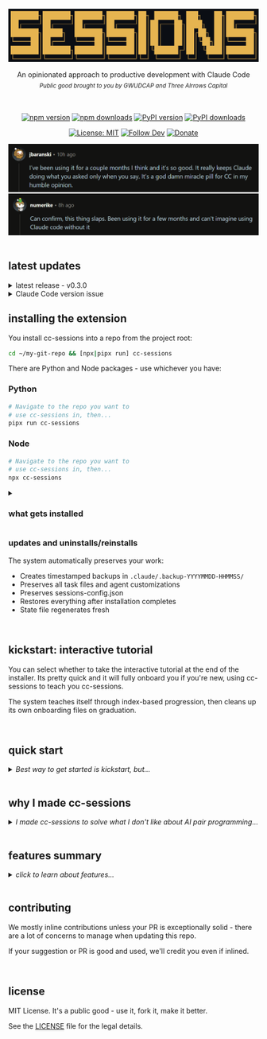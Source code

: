 <p align="center"><img src="sessions.png" alt="cc-sessions"></p>
<div align="center">An opinionated approach to productive development with Claude Code</div>
<div align="center"><sub><em>Public good brought to you by GWUDCAP and Three AIrrows Capital</em></sub></div>
<br>
<br>
<div align="center">

[![npm version](https://badge.fury.io/js/cc-sessions.svg)](https://www.npmjs.com/package/cc-sessions)
[![npm downloads](https://img.shields.io/npm/dm/cc-sessions.svg)](https://www.npmjs.com/package/cc-sessions)
[![PyPI version](https://badge.fury.io/py/cc-sessions.svg)](https://pypi.org/project/cc-sessions/)
[![PyPI downloads](https://pepy.tech/badge/cc-sessions)](https://pepy.tech/project/cc-sessions)
</div>
<div align="center">

[![License: MIT](https://img.shields.io/badge/License-MIT-yellow.svg)](https://opensource.org/licenses/MIT)
[![Follow Dev](https://img.shields.io/twitter/follow/AgentofToastX?style=social)](https://x.com/AgentofToastX)
[![Donate](https://img.shields.io/badge/Donate-Solana-14F195?logo=solana&logoColor=white)](https://dexscreener.com/solana/oy5mbertfqdytu8atyonycvcvu62fpmz3nkqoztrflq)
</div>

<div align="center" width="80%"><img src="testimonial-1.png" alt="cc-sessions testimonial"><img src="testimonial-2.png" alt="cc-sessions testimonial"></div>

<br>

## latest updates

<details>
<summary>
latest release - v0.3.0
</summary>

i'm happy to present cc-sessions v0.3.0
<em>it's basically autopilot</em>

**major highlights:**
- **Dual Language Support**: Now available as both Python and Node.js packages with complete feature parity
- **Unified Sessions API**: Single `sessions` command replaces multiple slash commands
- **Natural Language Protocols**: Full workflow automation through trigger phrases (mek:, start^:, finito, squish)
- **Todo Validation System**: Approved todo lists are locked and tracked to prevent scope creep
- **Directory Tasks**: Multi-phase projects with subtasks on shared feature branches
- **Kickstart Tutorial**: Interactive onboarding teaches cc-sessions by using it
- **CI Environment Detection**: Auto-bypass DAIC in GitHub Actions (thanks @oppianmatt)
- **Enhanced Statusline**: Nerd Fonts + git tracking with ahead/behind indicators (thanks @dnviti)
- **Safe Uninstaller**: Interactive removal with automatic backups (thanks @gabelul)

See [CHANGELOG.md](CHANGELOG.md) for complete details.
</details>

<details>
<summary>
Claude Code version issue
</summary
  
**'ere meh now**: the recommended Claude Code version is **2.0.8** due to an upstream bug in newer versions of Claude Code.

Claude Code versions after 2.0.8 have a bug in their stderr aggregation system that causes 400 API errors when:
- Multiple tool calls execute in parallel (batched in one Claude response)
- Commands generate their own stderr output (e.g., curl progress meters)
- PostToolUse hooks also send stderr feedback (exit code 2)

This breaks cc-sessions' PostToolUse hooks that provide essential feedback like directory navigation confirmations and DAIC mode transitions.

**install the correct version**:
```bash
npm install -g @anthropic-ai/claude-code@2.0.8
```

**related**: [cc-sessions Issue #53](https://github.com/GWUDCAP/cc-sessions/issues/53)
</details>

## installing the extension

You install cc-sessions into a repo from the project root:

```bash
cd ~/my-git-repo && [npx|pipx run] cc-sessions
```

There are Python and Node packages - use whichever you have:

### Python

```bash
# Navigate to the repo you want to 
# use cc-sessions in, then...
pipx run cc-sessions
```

### Node

```bash
# Navigate to the repo you want to 
# use cc-sessions in, then...
npx cc-sessions
```

<details>
<summary>

### what gets installed
</summary>

The installer sets up:
- Hook files in `sessions/hooks/` for DAIC enforcement
- API commands in `sessions/api/` for state/config management
- Protocol templates in `sessions/protocols/` for workflow automation
- Specialized agents in `.claude/agents/` for heavy operations
- Sessions API wrapper slash command in `.claude/commands`
- Initial state in `sessions/sessions-state.json`
- Configuration in `sessions/sessions-config.json`
- Automatic `.gitignore` entries for runtime files
</details>

### updates and uninstalls/reinstalls

The system automatically preserves your work:
- Creates timestamped backups in `.claude/.backup-YYYYMMDD-HHMMSS/`
- Preserves all task files and agent customizations
- Preserves sessions-config.json
- Restores everything after installation completes
- State file regenerates fresh

<br>

## kickstart: interactive tutorial

You can select whether to take the interactive tutorial at the end of the installer. Its pretty quick and it will fully onboard you if you're new, using cc-sessions to teach you cc-sessions.

The system teaches itself through index-based progression, then cleans up its own onboarding files on graduation.

<br>

## quick start

<details><summary><em>Best way to get started is kickstart, but...</em></summary>
<br>

**After installation (and, optionally, kickstart), use trigger phrases to control workflows:**

```
You: "mek: add user authentication"
Claude: [Creates task with interactive prompts]

You: "start^: @sessions/tasks/h-implement-user-auth.md"
Claude: [Loads context, proposes implementation plan with specific todos]

You: "yert"
Claude: [Implements only the approved todos]

You: "finito"
Claude: [Completes task: commits, merges, cleans up]
```

**These trigger phrases are the defaults.** Add any trigger phrases you like:

```bash
# See current triggers
/sessions config triggers list

# Add your own phrase to any category
/sessions config triggers add go lets do this

# Categories: go, no, create, start, complete, compact
# Slash command API syntax: /sessions [subsystem] [command] [arguments]
# Context-aware help on failed commands - fail away
```

Check `sessions/sessions-config.json` to see all configuration options.
</details>

<br>

## why I made cc-sessions

<details><summary><em>I made cc-sessions to solve what I don't like about AI pair programming...</em></summary>
<br>
If you ask Claude a question he may just start writing code, especially if you are in the middle of a task.

Without additional scaffolding, you are often manually adding files to context for 20% of the context window and being perennially terrified of having to compact context.

The list of things you have to remember can get quite large: 

  - compact before you run out of tokens 
  - read every diff before approving
  - write task files
  - commit changes
  - merge branches
  - push to remote
  - manage which tools Claude can use
  - remember to run the right slash commands 

The cognitive overhead balloons quickly.

Tasks don't survive restarts. Close Claude Code, reopen it, and you're explaining everything from scratch. No confidence that work will continue cleanly and no structure to how to handle working across context windows.

**You discover problems faster than you can solve them.** Without a standardized, friction-free way to capture tasks, these insights vanish.

When context does get compacted automatically, it doesn't preserve enough detail to inspire confidence. 

Most have a CLAUDE.md file stuffed with behavioral rules, some of which are simple where others are complex branching conditional logic. 

LLMs are terrible at following long instruction lists throughout an entire conversation. The guidance degrades as the conversation progresses.

Git workflow adds constant friction: creating branches, crafting commit messages, merging when complete, pushing to remote. More cognitive overhead.

**So, cc-sessions fixes all of this.**
</details>

<br>

## features summary

<details><summary><em>click to learn about features...</em></summary>
<br>

### Discussion-Alignment-Implementation-Check (DAIC)

Claude earns the right to write code. By default, Edit, Write, and MultiEdit tools are completely blocked. Before Claude can touch your codebase, he has to discuss his approach, explain his reasoning, and propose specific todos you explicitly approve with trigger phrases like "go ahead" or "make it so" (fully customizable).

Once you approve the plan, Claude loads those exact todos and can only work on what you agreed to. Try to change the plan mid-stream? The system detects it and throws him back to discussion mode. No scope creep. No surprise rewrites. Just the work you approved.

### Task Management That Survives Restarts

Tasks are markdown files with frontmatter that tracks status, branches, and success criteria. The system automatically creates matching git branches, enforces branch discipline (no committing to wrong branches or editing files off branch), and loads complete context when you restart a task days later.

Directory-based tasks support complex multi-phase work with subtask workflows. File-based tasks handle focused objectives. Task indexes let you filter by service area. Everything persists through session restarts.

### Specialized Agents for Heavy Lifting

Five specialized agents run in separate context windows to handle operations that would otherwise burn your main thread:

- **context-gathering** - Analyzes your codebase and creates comprehensive context manifests for each task you create
- **logging** - Consolidates work logs chronologically
- **code-review** - Reviews implementations for quality and patterns
- **context-refinement** - Updates task context based on session discoveries
- **service-documentation** - Maintains CLAUDE.md files for services

Each agent receives the full conversation transcript and returns structured results to your main session.

### Protocols That Automate Workflows

Pre-built protocol templates guide task creation, startup, completion, and context compaction. They adapt automatically based on your configuration—no manual decisions about submodules, commit styles, or git workflows. The protocols just know what you prefer and act accordingly.

All protocols use structured output formats (`[PROPOSAL]`, `[STATUS]`, `[PLAN]`) so you always know when Claude needs your input.

### Sessions API & Slash Commands

Unified `sessions` command provides programmatic access to state, configuration, and task management. Slash commands (`/sessions`) give you quick access through Claude Code's command palette.

Configure trigger phrases, manage git preferences, toggle features, inspect state—everything through a clean API with JSON output support for scripting.

### Interactive Kickstart Onboarding

First install drops you into interactive onboarding with two modes: Full (15-30 min walkthrough of every feature with hands-on exercises) or Subagents-only (5 min agent customization crash course). You learn by doing, not by reading docs.

The system teaches itself, then cleans up after graduation.

### Complete Configuration Control

Every behavior is configurable through `sessions/sessions-config.json`. Customize trigger phrases, blocked tools, git workflows (commit styles, auto-merge, auto-push), environment settings, feature toggles. The system respects your preferences automatically—protocols adapt, enforcement rules adjust, everything just works your way.

### Automatic State Preservation

The system backs up your work before updates, preserves task files and agent customizations during reinstalls, and maintains state across session restarts. Your `.gitignore` gets configured automatically to keep runtime state out of version control. Everything persists, nothing gets lost.
</details>

<br>

## contributing

We mostly inline contributions unless your PR is exceptionally solid - there are a lot of concerns to manage when updating this repo. 

If your suggestion or PR is good and used, we'll credit you even if inlined.

<br>

## license

MIT License. It's a public good - use it, fork it, make it better.

See the [LICENSE](LICENSE) file for the legal details.

